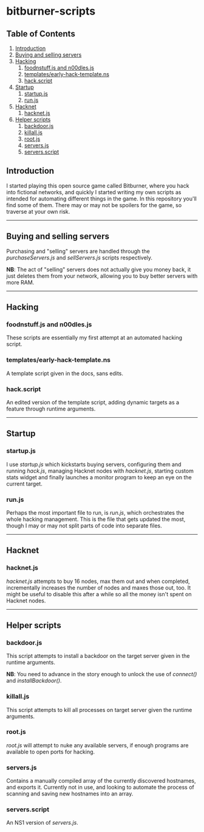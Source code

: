# bitburner-scripts

## Table of Contents

1. [Introduction](#introduction)
2. [Buying and selling servers](#buying-and-selling-servers)
3. [Hacking](#hacking)
   1. [foodnstuff.js and n00dles.js](#foodnstuffjs-and-n00dlesjs)
   2. [templates/early-hack-template.ns](#templatesearly-hack-templatens)
   3. [hack.script](#hackscript)
4. [Startup](#startup)
   1. [startup.js](#startupjs)
   2. [run.js](#runjs)
5. [Hacknet](#hacknet)
   1. [hacknet.js](#hacknetjs)
6. [Helper scripts](#helper-scripts)
   1. [backdoor.js](#backdoorjs)
   2. [killall.js](#killalljs)
   3. [root.js](#rootjs)
   4. [servers.js](#serversjs)
   5. [servers.script](#serversscript)

## Introduction

I started playing this open source game called Bitburner, where you hack into fictional networks, and quickly I started writing my own scripts as intended for automating different things in the game. In this repository you'll find some of them. There may or may not be spoilers for the game, so traverse at your own risk.

---

## Buying and selling servers

Purchasing and "selling" servers are handled through the _purchaseServers.js_ and _sellServers.js_ scripts respectively.

**NB**: The act of "selling" servers does not actually give you money back, it just deletes them from your network, allowing you to buy better servers with more RAM.

---

## Hacking

### foodnstuff.js and n00dles.js

These scripts are essentially my first attempt at an automated hacking script.

### templates/early-hack-template.ns

A template script given in the docs, sans edits.

### hack.script

An edited version of the template script, adding dynamic targets as a feature through runtime arguments.

---

## Startup

### startup.js

I use _startup.js_ which kickstarts buying servers, configuring them and running _hack.js_, managing Hacknet nodes with _hacknet.js_, starting custom stats widget and finally launches a monitor program to keep an eye on the current target.

### run.js

Perhaps the most important file to run, is _run.js_, which orchestrates the whole hacking management. This is the file that gets updated the most, though I may or may not split parts of code into separate files.

---

## Hacknet

### hacknet.js

_hacknet.js_ attempts to buy 16 nodes, max them out and when completed, incrementally increases the number of nodes and maxes those out, too. It might be useful to disable this after a while so all the money isn't spent on Hacknet nodes.

---

## Helper scripts

### backdoor.js

This script attempts to install a backdoor on the target server given in the runtime arguments.

**NB**: You need to advance in the story enough to unlock the use of _connect()_ and _installBackdoor()_.

### killall.js

This script attempts to kill all processes on target server given the runtime arguments.

### root.js

_root.js_ will attempt to nuke any available servers, if enough programs are available to open ports for hacking.

### servers.js

Contains a manually compiled array of the currently discovered hostnames, and exports it. Currently not in use, and looking to automate the process of scanning and saving new hostnames into an array.

### servers.script

An NS1 version of _servers.js_.
